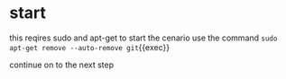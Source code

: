 # start
this reqires sudo and apt-get 
to start the cenario use the command
`sudo apt-get remove --auto-remove git`{{exec}}

continue on to the next step
